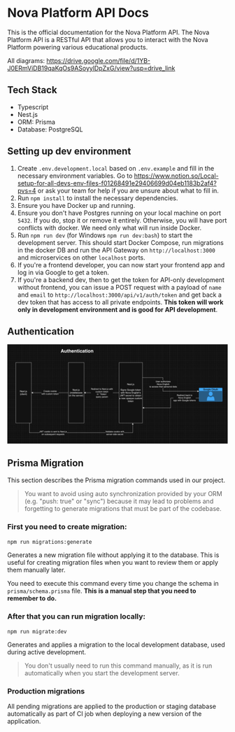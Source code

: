 # Nova Platform API Docs

This is the official documentation for the Nova Platform API. The Nova Platform API is a RESTful API that allows you to interact with the Nova Platform powering various educational products. 

All diagrams: https://drive.google.com/file/d/1YB-J0ERmViDB19qaKqOs9ASoyylDpZxG/view?usp=drive_link

## Tech Stack

- Typescript
- Nest.js
- ORM: Prisma
- Database: PostgreSQL

## Setting up dev environment

1. Create `.env.development.local` based on `.env.example` and fill in the necessary environment variables. Go to https://www.notion.so/Local-setup-for-all-devs-env-files-f01268491e29406699d04eb1183b2af4?pvs=4 or ask your team for help if you are unsure about what to fill in.
2. Run `npm install` to install the necessary dependencies.
3. Ensure you have Docker up and running.
4. Ensure you don't have Postgres running on your local machine on port `5432`. If you do, stop it or remove it entirely. Otherwise, you will have port conflicts with docker. We need only what will run inside Docker.
5. Run `npm run dev` (for Windows `npm run dev:bash`) to start the development server. This should start Docker Compose, run migrations in the docker DB and run the API Gateway on `http://localhost:3000` and microservices on other `localhost` ports.
6. If you're a frontend developer, you can now start your frontend app and log in via Google to get a token.
7. If you're a backend dev, then to get the token for API-only development without frontend, you can issue a POST request with a payload of `name` and `email` to `http://localhost:3000/api/v1/auth/token` and get back a dev token that has access to all private endpoints. **This token will work only in development environment and is good for API development**.

## Authentication

![Authentication with Next.js and Nest.js](documentation/auth.png)

## Prisma Migration

This section describes the Prisma migration commands used in our project.

> You want to avoid using auto synchronization provided by your ORM (e.g. "push: true" or "sync") because it may lead to problems and forgetting to generate migrations that must be part of the codebase.

### First you need to create migration:

```
npm run migrations:generate
```

Generates a new migration file without applying it to the database. This is useful for creating migration files when you want to review them or apply them manually later.

You need to execute this command every time you change the schema in `prisma/schema.prisma` file. **This is a manual step that you need to remember to do.**

### After that you can run migration locally:

```
npm run migrate:dev
```

Generates and applies a migration to the local development database, used during active development.

> You don't usually need to run this command manually, as it is run automatically when you start the development server.

### Production migrations

All pending migrations are applied to the production or staging database automatically as part of CI job when deploying a new version of the application.

